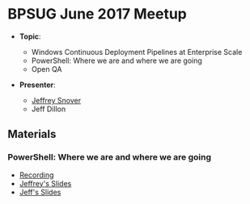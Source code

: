 # BPSUG June 2017 Meetup

* **Topic**:
  * Windows Continuous Deployment Pipelines at Enterprise Scale
  * PowerShell: Where we are and where we are going
  * Open QA

* **Presenter**:
  * [Jeffrey Snover](https://twitter.com/jsnover)
  * Jeff Dillon

## Materials

### PowerShell: Where we are and where we are going

* [Recording](https://youtu.be/vRsH-RZoPL4)
* [Jeffrey's Slides](2017-06-powershell/PowerShell2017.pptx)
* [Jeff's Slides](2017-06-powershell/WindowsAtWayfair.pptx)
